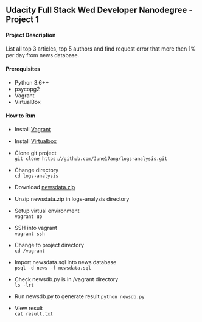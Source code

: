 ## Udacity Full Stack Wed Developer Nanodegree - Project 1
#### Project Description
List all top 3 articles, top 5 authors and find request error that more then 1% per day from news database.

#### Prerequisites
- Python 3.6++
- psycopg2
- Vagrant
- VirtualBox

#### How to Run
- Install <a href="https://www.vagrantup.com/downloads.html" tips="click redirect to installation page">Vagrant</a>

- Install <a href="https://www.virtualbox.org/wiki/Downloads" tips="click redirect to installation page">Virtualbox</a>

- Clone git project <br>
```git clone https://github.com/June17ang/logs-analysis.git```

- Change directory <br>
```cd logs-analysis```

- Download 
<a target="_blank" href="https://d17h27t6h515a5.cloudfront.net/topher/2016/August/57b5f748_newsdata/newsdata.zip">newsdata.zip</a>

- Unzip newsdata.zip in logs-analysis directory


- Setup virtual environment <br>
```vagrant up```

- SSH into vagrant <br>
```vagrant ssh```

- Change to project directory <br>
```cd /vagrant```

- Import newsdata.sql into news database <br>
```psql -d news -f newsdata.sql```

- Check newsdb.py is in /vagrant directory <br>
```ls -lrt```

- Run newsdb.py to generate result
```python newsdb.py```

- View result <br>
```cat result.txt```